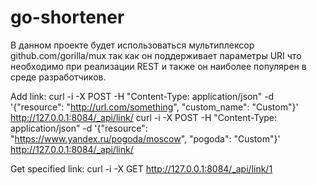 # go-shortener

В данном проекте будет использоваться мультиплексор github.com/gorilla/mux
так как он поддерживает параметры URI что необходимо при реализации REST и
также он наиболее популярен в среде разработчиков.


Add link:
curl -i -X POST -H "Content-Type: application/json" -d '{"resource": "http://url.com/something", "custom_name": "Custom"}' http://127.0.0.1:8084/_api/link/
curl -i -X POST -H "Content-Type: application/json" -d '{"resource": "https://www.yandex.ru/pogoda/moscow", "pogoda": "Custom"}' http://127.0.0.1:8084/_api/link/

Get specified link:
curl -i -X GET http://127.0.0.1:8084/_api/link/1


